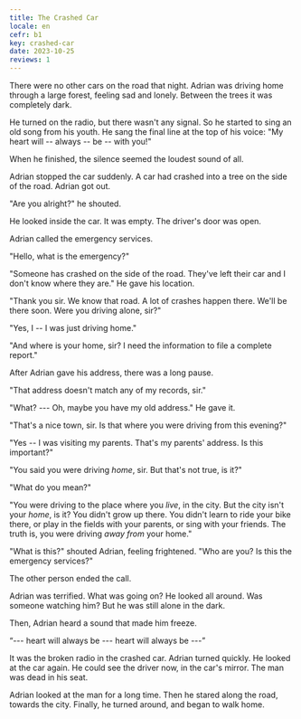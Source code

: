 ```yaml
---
title: The Crashed Car
locale: en
cefr: b1
key: crashed-car
date: 2023-10-25
reviews: 1
---
```


There were no other cars on the road that night. Adrian was driving home through a large forest, feeling sad and lonely. Between the trees it was completely dark.

He turned on the radio, but there wasn't any signal. So he started to sing an old song from his youth. He sang the final line at the top of his voice: "My heart will -- always -- be -- with you!"

When he finished, the silence seemed the loudest sound of all.

Adrian stopped the car suddenly. A car had crashed into a tree on the side of the road. Adrian got out.

"Are you alright?" he shouted.

He looked inside the car. It was empty. The driver's door was open.

Adrian called the emergency services.

"Hello, what is the emergency?"

"Someone has crashed on the side of the road. They've left their car and I don't know where they are." He gave his location.

"Thank you sir. We know that road. A lot of crashes happen there. We'll be there soon. Were you driving alone, sir?"

"Yes, I -- I was just driving home."

"And where is your home, sir? I need the information to file a complete report."

After Adrian gave his address, there was a long pause.

"That address doesn't match any of my records, sir."

"What? --- Oh, maybe you have my old address." He gave it.

"That's a nice town, sir. Is that where you were driving from this evening?"

"Yes -- I was visiting my parents. That's my parents' address. Is this important?"

"You said you were driving *home*, sir. But that's not true, is it?"

"What do you mean?"

"You were driving to the place where you *live*, in the city. But the city isn't your *home*, is it? You didn't grow up there. You didn't learn to ride your bike there, or play in the fields with your parents, or sing with your friends. The truth is, you were driving *away from* your home."

"What is this?" shouted Adrian, feeling frightened. "Who are you? Is this the emergency services?"

The other person ended the call.

Adrian was terrified. What was going on? He looked all around. Was someone watching him? But he was still alone in the dark.

Then, Adrian heard a sound that made him freeze.

“--- heart will always be --- heart will always be ---”

It was the broken radio in the crashed car. Adrian turned quickly. He looked at the car again. He could see the driver now, in the car's mirror. The man was dead in his seat.

Adrian looked at the man for a long time. Then he stared along the road, towards the city. Finally, he turned around, and began to walk home.